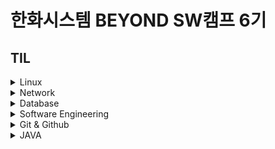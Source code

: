 # 한화시스템 BEYOND SW캠프 6기
## TIL
<details>
<summary>Linux</summary> 

- [기본 명령어 (04.29)](https://github.com/dyun23/BootcampTIL/blob/master/1주차/240429.md)
- [서비스 프로그램 명령어 (04.30)](https://github.com/dyun23/BootcampTIL/blob/master/1주차/240430_2.md)
- [사용자 권한 (05.09)](https://github.com/dyun23/BootcampTIL/blob/master/2주차/240500_2.md)
</details>

<details>
<summary>Network</summary> 

- [네트워크 기초 및 IP (04.30)](https://github.com/dyun23/BootcampTIL/blob/master/1주차/240430.md)
- [부하분산 (05.08)](https://github.com/dyun23/BootcampTIL/blob/master/2주차/240508.md)
- [모니터링 시스템 (05.09)](https://github.com/dyun23/BootcampTIL/blob/master/2주차/240509.md)
</details>

<details>
<summary>Database</summary> 

- [DB 기초 및 설계, 정규화 (05.02)](https://github.com/dyun23/BootcampTIL/blob/master/1주차/240502.md)
- [SQL 기초 (05.03)](https://github.com/dyun23/BootcampTIL/blob/master/1주차/240503.md)
- [Master-Slave 구성 (05.08)](https://github.com/dyun23/BootcampTIL/blob/master/2주차/240508_2.md)
- [성능 테스트, Cluster 구성 (05.10)](https://github.com/dyun23/BootcampTIL/blob/master/2주차/240510.md)
- [Key, INDEX, Stored Procedure (05.13)](https://github.com/dyun23/BootcampTIL/blob/master/3주차/240513.md)
</details>
<details>
<summary>Software Engineering</summary> 

- [개발 절차 (05.16)](https://github.com/dyun23/BootcampTIL/blob/master/3주차/240516.md)
</details>
<details>
<summary>Git & Github</summary> 

- [git 기본 명령어, Github (05.16)](https://github.com/dyun23/BootcampTIL/blob/master/3주차/240516_2.md)
</details>
<details>
<summary>JAVA</summary> 

- [java 기초 및 객체 (05.23)](https://github.com/dyun23/BootcampTIL/blob/master/4주차/240523.md)
</details>